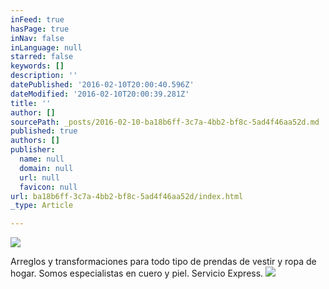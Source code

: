```yaml
---
inFeed: true
hasPage: true
inNav: false
inLanguage: null
starred: false
keywords: []
description: ''
datePublished: '2016-02-10T20:00:40.596Z'
dateModified: '2016-02-10T20:00:39.281Z'
title: ''
author: []
sourcePath: _posts/2016-02-10-ba18b6ff-3c7a-4bb2-bf8c-5ad4f46aa52d.md
published: true
authors: []
publisher:
  name: null
  domain: null
  url: null
  favicon: null
url: ba18b6ff-3c7a-4bb2-bf8c-5ad4f46aa52d/index.html
_type: Article

---
```

![](https://the-grid-user-content.s3-us-west-2.amazonaws.com/27fd513b-c35f-489b-8b67-f5f5e0dc149c.jpg)

Arreglos y transformaciones para todo tipo de prendas de vestir y ropa de hogar. Somos especialistas en cuero y piel. Servicio Express.
![](https://the-grid-user-content.s3-us-west-2.amazonaws.com/7c851d8e-e2ab-4005-a277-daeb58e197ac.jpg)